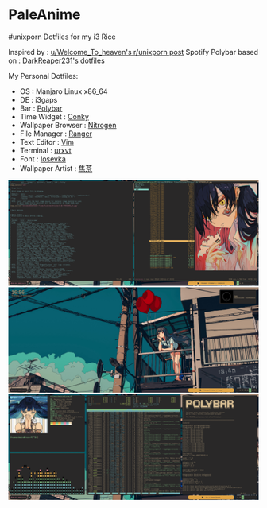 # PaleAnime

#unixporn Dotfiles for my i3 Rice

Inspired by : [u/Welcome_To_heaven's r/unixporn post](https://www.reddit.com/r/unixporn/comments/jupmda/aquayabai_a_fun_colorful_rice_to_brighten_my/)
Spotify Polybar based on : [DarkReaper231's dotfiles](https://github.com/DarkReaper231/blacknwhite)

My Personal Dotfiles:
  - OS : Manjaro Linux x86_64
  - DE : i3gaps
  - Bar : [Polybar](https://github.com/polybar/polybar)
  - Time Widget : [Conky](https://github.com/brndnmtthws/conky)
  - Wallpaper Browser : [Nitrogen](https://wiki.archlinux.org/index.php/nitrogen)
  - File Manager : [Ranger](https://github.com/ranger/ranger)
  - Text Editor : [Vim](https://www.vim.org/)
  - Terminal : [urxvt](https://wiki.archlinux.org/index.php/rxvt-unicode)
  - Font : [Iosevka](https://aur.archlinux.org/packages/ttc-iosevka/)
  - Wallpaper Artist : [焦茶](https://www.pixiv.net/en/users/12845810)
  
![alt text](https://github.com/FrozenOrchestra/PaleAnime/blob/main/2020-11-19-164845_2560x1080_scrot.png)
![alt text](https://github.com/FrozenOrchestra/PaleAnime/blob/main/2020-11-19-165614_2560x1080_scrot.png)
![alt text](https://github.com/FrozenOrchestra/PaleAnime/blob/main/2020-11-19-172506_2560x1080_scrot.png)
